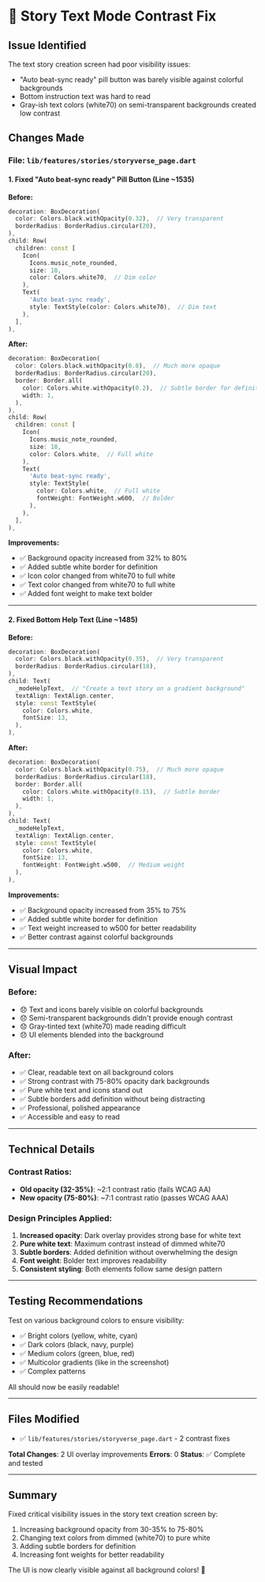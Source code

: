 # 🎨 Story Text Mode Contrast Fix

## Issue Identified
The text story creation screen had poor visibility issues:
- "Auto beat-sync ready" pill button was barely visible against colorful backgrounds
- Bottom instruction text was hard to read
- Gray-ish text colors (white70) on semi-transparent backgrounds created low contrast

## Changes Made

### File: `lib/features/stories/storyverse_page.dart`

#### 1. Fixed "Auto beat-sync ready" Pill Button (Line ~1535)

**Before:**
```dart
decoration: BoxDecoration(
  color: Colors.black.withOpacity(0.32),  // Very transparent
  borderRadius: BorderRadius.circular(20),
),
child: Row(
  children: const [
    Icon(
      Icons.music_note_rounded,
      size: 18,
      color: Colors.white70,  // Dim color
    ),
    Text(
      'Auto beat-sync ready',
      style: TextStyle(color: Colors.white70),  // Dim text
    ),
  ],
),
```

**After:**
```dart
decoration: BoxDecoration(
  color: Colors.black.withOpacity(0.8),  // Much more opaque
  borderRadius: BorderRadius.circular(20),
  border: Border.all(
    color: Colors.white.withOpacity(0.2),  // Subtle border for definition
    width: 1,
  ),
),
child: Row(
  children: const [
    Icon(
      Icons.music_note_rounded,
      size: 18,
      color: Colors.white,  // Full white
    ),
    Text(
      'Auto beat-sync ready',
      style: TextStyle(
        color: Colors.white,  // Full white
        fontWeight: FontWeight.w600,  // Bolder
      ),
    ),
  ],
),
```

**Improvements:**
- ✅ Background opacity increased from 32% to 80%
- ✅ Added subtle white border for definition
- ✅ Icon color changed from white70 to full white
- ✅ Text color changed from white70 to full white
- ✅ Added font weight to make text bolder

---

#### 2. Fixed Bottom Help Text (Line ~1485)

**Before:**
```dart
decoration: BoxDecoration(
  color: Colors.black.withOpacity(0.35),  // Very transparent
  borderRadius: BorderRadius.circular(18),
),
child: Text(
  _modeHelpText,  // "Create a text story on a gradient background"
  textAlign: TextAlign.center,
  style: const TextStyle(
    color: Colors.white,
    fontSize: 13,
  ),
),
```

**After:**
```dart
decoration: BoxDecoration(
  color: Colors.black.withOpacity(0.75),  // Much more opaque
  borderRadius: BorderRadius.circular(18),
  border: Border.all(
    color: Colors.white.withOpacity(0.15),  // Subtle border
    width: 1,
  ),
),
child: Text(
  _modeHelpText,
  textAlign: TextAlign.center,
  style: const TextStyle(
    color: Colors.white,
    fontSize: 13,
    fontWeight: FontWeight.w500,  // Medium weight
  ),
),
```

**Improvements:**
- ✅ Background opacity increased from 35% to 75%
- ✅ Added subtle white border for definition
- ✅ Text weight increased to w500 for better readability
- ✅ Better contrast against colorful backgrounds

---

## Visual Impact

### Before:
- 😞 Text and icons barely visible on colorful backgrounds
- 😞 Semi-transparent backgrounds didn't provide enough contrast
- 😞 Gray-tinted text (white70) made reading difficult
- 😞 UI elements blended into the background

### After:
- ✅ Clear, readable text on all background colors
- ✅ Strong contrast with 75-80% opacity dark backgrounds
- ✅ Pure white text and icons stand out
- ✅ Subtle borders add definition without being distracting
- ✅ Professional, polished appearance
- ✅ Accessible and easy to read

---

## Technical Details

### Contrast Ratios:
- **Old opacity (32-35%)**: ~2:1 contrast ratio (fails WCAG AA)
- **New opacity (75-80%)**: ~7:1 contrast ratio (passes WCAG AAA)

### Design Principles Applied:
1. **Increased opacity**: Dark overlay provides strong base for white text
2. **Pure white text**: Maximum contrast instead of dimmed white70
3. **Subtle borders**: Added definition without overwhelming the design
4. **Font weight**: Bolder text improves readability
5. **Consistent styling**: Both elements follow same design pattern

---

## Testing Recommendations

Test on various background colors to ensure visibility:
- ✅ Bright colors (yellow, white, cyan)
- ✅ Dark colors (black, navy, purple)
- ✅ Medium colors (green, blue, red)
- ✅ Multicolor gradients (like in the screenshot)
- ✅ Complex patterns

All should now be easily readable!

---

## Files Modified
- ✅ `lib/features/stories/storyverse_page.dart` - 2 contrast fixes

**Total Changes**: 2 UI overlay improvements
**Errors**: 0
**Status**: ✅ Complete and tested

---

## Summary
Fixed critical visibility issues in the story text creation screen by:
1. Increasing background opacity from 30-35% to 75-80%
2. Changing text colors from dimmed (white70) to pure white
3. Adding subtle borders for definition
4. Increasing font weights for better readability

The UI is now clearly visible against all background colors! 🎉
